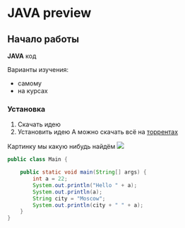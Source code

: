 # JAVA preview
## Начало работы
**JAVA** код

Варианты изучения:
* самому
* на курсах
### Установка
1. Скачать идею
2. Установить идею
А можно скачать всё на [торрентах](https://ssilky.net)

Картинку мы какую нибудь найдём
![](https://photo-cms-kienthuc.zadn.vn/zoom/800/Uploaded/nguyenanhtuan/2015_10_18/Tin/1_LMYK.jpg)

```java
public class Main {

    public static void main(String[] args) {
        int a = 22;
        System.out.println("Hello " + a);
        System.out.println(a);
        String city = "Moscow";
        System.out.println(city + " " + a);
    }
}
```
